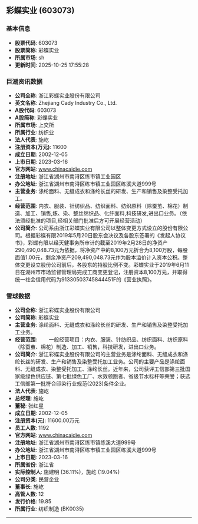 ## 彩蝶实业 (603073)

### 基本信息

- **股票代码**: 603073
- **股票简称**: 彩蝶实业
- **所属市场**: sh
- **更新时间**: 2025-10-25 17:55:28

### 巨潮资讯数据

- **公司全称**: 浙江彩蝶实业股份有限公司
- **英文名称**: Zhejiang Cady Industry Co., Ltd.
- **A股代码**: 603073
- **A股简称**: 彩蝶实业
- **所属市场**: 上交所
- **所属行业**: 纺织业
- **法人代表**: 施屹
- **注册资本(万元)**: 11600
- **成立日期**: 2002-12-05
- **上市日期**: 2023-03-16
- **官方网站**: www.chinacaidie.com
- **注册地址**: 浙江省湖州市南浔区练市镇工业园区
- **办公地址**: 浙江省湖州市南浔区练市镇工业园区练溪大道999号
- **主营业务**: 涤纶面料、无缝成衣和涤纶长丝的研发、生产和销售及染整受托加工。
- **经营范围**: 内衣、服装、针纺织品、纺织面料、纺织原料（除蚕茧、棉花）制造、加工、销售,炼、染、整丝绵织品、化纤面料,科技研发,进出口业务。（依法须经批准的项目,经相关部门批准后方可开展经营活动）
- **公司简介**: 公司系由浙江彩蝶实业有限公司以整体变更方式设立的股份有限公司。根据彩蝶有限2019年5月20日股东会决议及各股东签署的《发起人协议书》，彩蝶有限以经天健事务所审计的截至2019年2月28日的净资产290,490,048.73元为依据，将净资产中的8,100万元折合为8,100万股，每股面值1.00元，剩余净资产209,490,048.73元作为股本溢价计入资本公积。整体变更设立股份公司前后，各股东的持股比例不变。彩蝶实业于2019年6月11日在湖州市市场监督管理局完成工商变更登记，注册资本8,100万元，并取得统一社会信用代码为91330503745844451F的《营业执照》。

### 雪球数据

- **公司全称**: 浙江彩蝶实业股份有限公司
- **公司简称**: 彩蝶实业
- **主营业务**: 涤纶面料、无缝成衣和涤纶长丝的研发、生产和销售及染整受托加工业务。
- **经营范围**: 　　一般经营项目：内衣、服装、针纺织品、纺织面料、纺织原料（除蚕茧、棉花）制造、加工、销售，科技研发，进出口业务。
- **公司简介**: 浙江彩蝶实业股份有限公司的主营业务是涤纶面料、无缝成衣和涤纶长丝的研发、生产和销售及染整受托加工业务。公司的主要产品是涤纶面料、无缝成衣、染整受托加工、涤纶长丝。近年来，公司获评工信部第三批国家级绿色供应链、第七批绿色工厂、水效领跑者、省级节水标杆等荣誉；获选工信部第一批符合印染行业规范(2023)条件企业。
- **法人代表**: 施屹
- **总经理**: 施屹
- **董秘**: 张红星
- **成立日期**: 2002-12-05
- **注册资本(元)**: 11600.00万元
- **员工人数**: 1192
- **官方网站**: www.chinacaidie.com
- **注册地址**: 浙江省湖州市南浔区练市镇练溪大道999号
- **办公地址**: 浙江省湖州市南浔区练市镇工业园区练溪大道999号
- **上市日期**: 2023-03-16
- **所属省份**: 浙江省
- **实际控制人**: 施建明 (36.11%)，施屹 (19.04%)
- **公司分类**: 民营企业
- **董事长**: 施屹
- **高管人数**: 12
- **发行价格**: 19.85
- **所属行业**: 纺织制造 (BK0035)

---